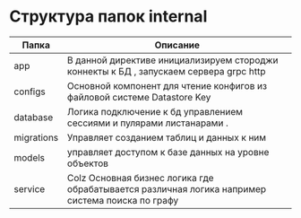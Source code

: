 # Структура папок internal


| Папка | Описание|
| --- | --- |
| app | В данной директиве инициализируем стороджи коннекты к БД , запускаем  сервера grpc http|
| configs | Основной компонент для чтение конфигов из файловой системе Datastore Key  |
| database | Логика подключение к бд управлением сессиями и пулярами листанарами .|
| migrations | Управляет созданием таблиц и данных к ним |
| models | управляет доступом к базе данных на уровне объектов |
| service | Colz Основная бизнес логика где обрабатывается различная логика например система поиска по графу  |